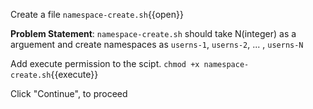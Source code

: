 Create a file `namespace-create.sh`{{open}}

**Problem Statement**: `namespace-create.sh` should take N(integer) as a arguement and create namespaces as `userns-1`, `userns-2`, ... , `userns-N` 

Add execute permission to the scipt.
`chmod +x namespace-create.sh`{{execute}}

Click "Continue", to proceed
